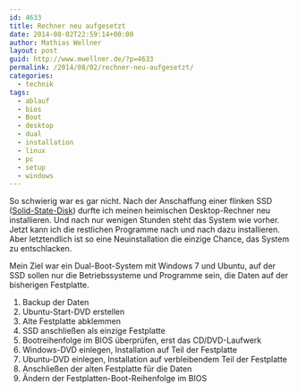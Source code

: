 ```yaml
---
id: 4633
title: Rechner neu aufgesetzt
date: 2014-08-02T22:59:14+00:00
author: Mathias Wellner
layout: post
guid: http://www.mwellner.de/?p=4633
permalink: /2014/08/02/rechner-neu-aufgesetzt/
categories:
  - technik
tags:
  - ablauf
  - bios
  - Boot
  - desktop
  - dual
  - installation
  - linux
  - pc
  - setup
  - windows
---
```

So schwierig war es gar nicht. Nach der Anschaffung einer flinken SSD (<a href="http://de.wikipedia.org/wiki/Solid-State-Drive" title="Solid-State-Disk" target="_blank">Solid-State-Disk</a>) durfte ich meinen heimischen Desktop-Rechner neu installieren. Und nach nur wenigen Stunden steht das System wie vorher. Jetzt kann ich die restlichen Programme nach und nach dazu installieren. Aber letztendlich ist so eine Neuinstallation die einzige Chance, das System zu entschlacken. 

Mein Ziel war ein Dual-Boot-System mit Windows&nbsp;7 und Ubuntu, auf der SSD sollen nur die Betriebssysteme und Programme sein, die Daten auf der bisherigen Festplatte. 

  1. Backup der Daten
  2. Ubuntu-Start-DVD erstellen
  3. Alte Festplatte abklemmen
  4. SSD anschließen als einzige Festplatte
  5. Bootreihenfolge im BIOS überprüfen, erst das CD/DVD-Laufwerk
  6. Windows-DVD einlegen, Installation auf Teil der Festplatte
  7. Ubuntu-DVD einlegen, Installation auf verbleibendem Teil der Festplatte
  8. Anschließen der alten Festplatte für die Daten
  9. Ändern der Festplatten-Boot-Reihenfolge im BIOS